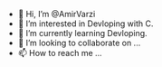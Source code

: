 - 👋 Hi, I’m @AmirVarzi
- 👀 I’m interested in Devloping with C.
- 🌱 I’m currently learning Devloping.
- 💞️ I’m looking to collaborate on ...
- 📫 How to reach me ...

<!---
AmirVarzi/AmirVarzi is a ✨ special ✨ repository because its `README.md` (this file) appears on your GitHub profile.
You can click the Preview link to take a look at your changes.
--->
